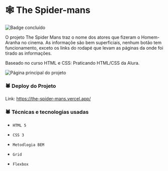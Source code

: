 # :spider_web: The Spider-mans
![Badge concluído](https://img.shields.io/badge/STATUS-CONCLU%C3%8DDO-red)

O projeto The Spider Mans traz o nome dos atores que fizeram o Homem-Aranha no cinema. As informaçõe são bem superficiais, nenhum botão tem funcionamento, exceto os links do rodapé que levam as páginas da onde foi tirado as informações.
  
Baseado no curso HTML e CSS: Praticando HTML/CSS da Alura.

![Página principal do projeto](https://i.imgur.com/4EzT6qO.png)

### :spider: Deploy do Projeto
  Link: https://the-spider-mans.vercel.app/
  
### :spider: Técnicas e tecnologias usadas
  - ``HTML 5``
    
  - ``CSS 3``
    
  - ``Metodlogia BEM``
    
  - ``Grid``
    
  - ``Flexbox``
    
